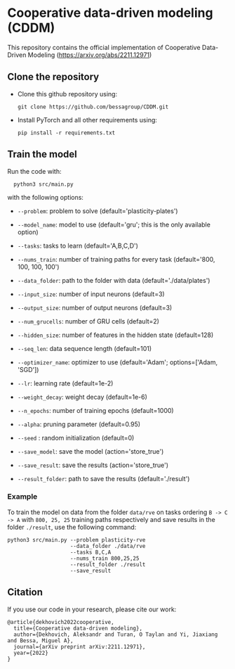 # Cooperative data-driven modeling (CDDM)
This repository contains the official implementation of Cooperative Data-Driven Modeling (https://arxiv.org/abs/2211.12971)


## Clone the repository

* Clone this github repository using:
      
      git clone https://github.com/bessagroup/CDDM.git

* Install PyTorch and all other requirements using:

      pip install -r requirements.txt
      
## Train the model

Run the code with:

      python3 src/main.py
      
with the following options:

* `--problem`: problem to solve (default='plasticity-plates')
* `--model_name`: model to use (default='gru'; this is the only available option)
* `--tasks`: tasks to learn (default='A,B,C,D')
* `--nums_train`: number of training paths for every task (default='800, 100, 100, 100')
* `--data_folder`: path to the folder with data (default='./data/plates')

* `--input_size`: number of input neurons (default=3)
* `--output_size`: number of output neurons (default=3)
* `--num_grucells`: number of GRU cells (default=2)
* `--hidden_size`: number of features in the hidden state (default=128)    
* `--seq_len`: data sequence length (default=101)
    
* `--optimizer_name`: optimizer to use (default='Adam'; options=['Adam, 'SGD'])
* `--lr`: learning rate (default=1e-2)
* `--weight_decay`: weight decay (default=1e-6)
* `--n_epochs`: number of training epochs (default=1000)
* `--alpha`: pruning parameter (default=0.95)
* `--seed` : random initialization (default=0)
    
* `--save_model`: save the model (action='store_true')
* `--save_result`: save the results (action='store_true')
* `--result_folder`: path to save the results (default='./result')

### Example

To train the model on data from the folder `data/rve` on tasks ordering `B -> C -> A` with `800, 25, 25` training paths respectively and save results in the folder `./result`, use the following command:

```
python3 src/main.py --problem plasticity-rve
                    --data_folder ./data/rve
                    --tasks B,C,A
                    --nums_train 800,25,25
                    --result_folder ./result
                    --save_result
```

## Citation

If you use our code in your research, please cite our work:
```
@article{dekhovich2022cooperative,
  title={Cooperative data-driven modeling},
  author={Dekhovich, Aleksandr and Turan, O Taylan and Yi, Jiaxiang and Bessa, Miguel A},
  journal={arXiv preprint arXiv:2211.12971},
  year={2022}
}
```
